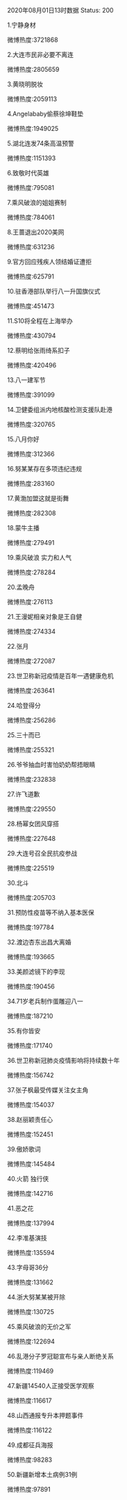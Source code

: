 2020年08月01日13时数据
Status: 200

1.宁静身材

微博热度:3721868

2.大连市民非必要不离连

微博热度:2805659

3.黄晓明脱妆

微博热度:2059113

4.Angelababy偷蔡徐坤鞋垫

微博热度:1949025

5.湖北连发74条高温预警

微博热度:1151393

6.致敬时代英雄

微博热度:795081

7.乘风破浪的姐姐赛制

微博热度:784061

8.王蔷退出2020美网

微博热度:631236

9.官方回应残疾人领结婚证遭拒

微博热度:625791

10.驻香港部队举行八一升国旗仪式

微博热度:451473

11.S10将全程在上海举办

微博热度:430794

12.蔡明给张雨绮系扣子

微博热度:420496

13.八一建军节

微博热度:391099

14.卫健委组派内地核酸检测支援队赴港

微博热度:320765

15.八月你好

微博热度:312366

16.努某某存在多项违纪违规

微博热度:283160

17.黄渤加盟这就是街舞

微博热度:282308

18.蒙牛主播

微博热度:279491

19.乘风破浪 实力和人气

微博热度:278284

20.孟晚舟

微博热度:276113

21.王漫妮相亲对象是王自健

微博热度:274334

22.张月

微博热度:272087

23.世卫称新冠疫情是百年一遇健康危机

微博热度:263641

24.哈登得分

微博热度:256286

25.三十而已

微博热度:255321

26.爷爷抽血时害怕奶奶帮捂眼睛

微博热度:232838

27.许飞道歉

微博热度:229550

28.杨幂女团风穿搭

微博热度:227648

29.大连号召全民抗疫参战

微博热度:225519

30.北斗

微博热度:205703

31.预防性疫苗等不纳入基本医保

微博热度:197784

32.渡边杏东出昌大离婚

微博热度:193665

33.美颜滤镜下的李现

微博热度:190456

34.71岁老兵制作蛋雕迎八一

微博热度:187210

35.有你皆安

微博热度:171740

36.世卫称新冠肺炎疫情影响将持续数十年

微博热度:156742

37.张子枫最受传媒关注女主角

微博热度:154037

38.赵丽颖责任心

微博热度:152451

39.傲娇歌词

微博热度:145484

40.火箭 独行侠

微博热度:142716

41.恶之花

微博热度:137994

42.李准基演技

微博热度:135594

43.字母哥36分

微博热度:131662

44.浙大努某某被开除

微博热度:130725

45.乘风破浪的无价之军

微博热度:122694

46.乱港分子罗冠聪宣布与亲人断绝关系

微博热度:119469

47.新疆14540人正接受医学观察

微博热度:116617

48.山西通报专升本押题事件

微博热度:116122

49.成都征兵海报

微博热度:98283

50.新疆新增本土病例31例

微博热度:97891

